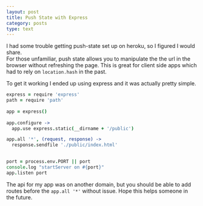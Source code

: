 ```yaml
---
layout: post
title: Push State with Express
category: posts
type: text
---
```


I had some trouble getting push-state set up on heroku, so I figured I would share.  
For those unfamiliar, push state allows you to manipulate the the url in the browser without refreshing the page. 
This is great for client side apps which had to rely on `location.hash` in the past.

To get it working I ended up using express and it was actually pretty simple.

```coffeescript
express = require 'express'
path = require 'path'
 
app = express()
 
app.configure ->
  app.use express.static(__dirname + '/public')

app.all '*', (request, response) ->
  response.sendfile './public/index.html'

 
port = process.env.PORT || port
console.log "startServer on #{port}"
app.listen port

```

The api for my app was on another domain, but you should be able to add routes before the 
`app.all '*'` without issue.  Hope this helps someone in the future.
